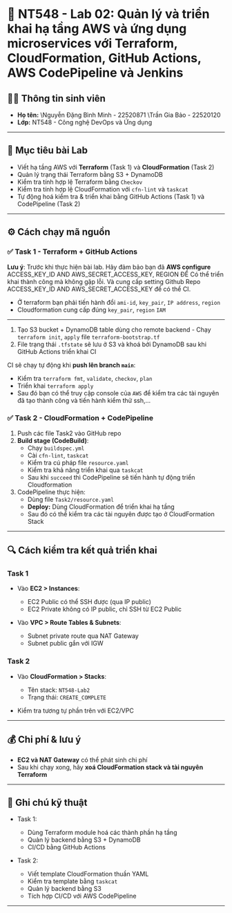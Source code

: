 # 🧪 NT548 - Lab 02: Quản lý và triển khai hạ tầng AWS và ứng dụng microservices với Terraform, CloudFormation, GitHub Actions, AWS CodePipeline và Jenkins 

## 👨‍💻 Thông tin sinh viên

* **Họ tên:** \Nguyễn Đặng Bình Minh - 22520871 \Trần Gia Bảo - 22520120
* **Lớp:** NT548 - Công nghệ DevOps và Ứng dụng

---

## 🎯 Mục tiêu bài Lab

* Viết hạ tầng AWS với **Terraform** (Task 1) và **CloudFormation** (Task 2)
* Quản lý trạng thái Terraform bằng S3 + DynamoDB
* Kiểm tra tính hợp lệ Terraform bằng `Checkov`
* Kiểm tra tính hợp lệ CloudFormation với `cfn-lint` và `taskcat`
* Tự động hoá kiểm tra & triển khai bằng GitHub Actions (Task 1) và CodePipeline (Task 2)

---

## ⚙️ Cách chạy mã nguồn

### ✅ Task 1 - Terraform + GitHub Actions
**Lưu ý**: Trước khi thực hiện bài lab. Hãy đảm bảo bạn đã **AWS configure** ACCESS_KEY_ID AND AWS_SECRET_ACCESS_KEY, REGION ĐỂ Có thể triển khai thành công mà không gặp lỗi. Và cung cấp setting Github Repo ACCESS_KEY_ID AND AWS_SECRET_ACCESS_KEY để có thể CI.
* Ở terraform bạn phải tiến hành đổi `ami-id`, `key_pair`, `IP address`, `region`
* Cloudformation cung cấp đúng `key_pair`, `region` `IAM`
-----------------------------
1. Tạo S3 bucket + DynamoDB table dùng cho remote backend - Chạy `terraform init`, `apply` file `terraform-bootstrap.tf`
2. File trạng thái `.tfstate` sẽ lưu ở S3 và khoá bởi DynamoDB sau khi GitHub Actions triển khai CI

CI sẽ chạy tự động khi **push lên branch `main`**:

* Kiểm tra `terraform fmt`, `validate`, `checkov`, `plan`
* Triển khai `terraform apply`
* Sau đó bạn có thể truy cập console của `AWS` để kiểm tra các tài nguyên đã tạo thành công và tiến hành kiểm thử ssh,...

### ✅ Task 2 - CloudFormation + CodePipeline

1. Push các file Task2 vào GitHub repo
2. **Build stage (CodeBuild)**:
   - Chạy `buildspec.yml`
   - Cài `cfn-lint`, `taskcat`
   - Kiểm tra cú pháp file `resource.yaml`
   - Kiểm tra khả năng triển khai qua `taskcat`
   - Sau khi `succeed` thì CodePipeline sẽ tiến hành tự động triển Cloudformation
3. CodePipeline thực hiện:
   * Dùng file `Task2/resource.yaml` 
   * **Deploy:** Dùng CloudFormation để triển khai hạ tầng
   * Sau đó có thể kiểm tra các tài nguyên được tạo ở CloudFormation Stack

---

## 🔍 Cách kiểm tra kết quả triển khai

### Task 1

* Vào **EC2 > Instances**:

  * EC2 Public có thể SSH được (qua IP public)
  * EC2 Private không có IP public, chỉ SSH từ EC2 Public
* Vào **VPC > Route Tables & Subnets**:

  * Subnet private route qua NAT Gateway
  * Subnet public gắn với IGW

### Task 2

* Vào **CloudFormation > Stacks**:

  * Tên stack: `NT548-Lab2`
  * Trạng thái: `CREATE_COMPLETE`
* Kiểm tra tương tự phần trên với EC2/VPC

---

## 💰 Chi phí & lưu ý

* **EC2 và NAT Gateway** có thể phát sinh chi phí
* Sau khi chạy xong, hãy **xoá CloudFormation stack và tài nguyên Terraform**

---

## 🧠 Ghi chú kỹ thuật

* Task 1:

  * Dùng Terraform module hoá các thành phần hạ tầng
  * Quản lý backend bằng S3 + DynamoDB
  * CI/CD bằng GitHub Actions
* Task 2:

  * Viết template CloudFormation thuần YAML
  * Kiểm tra template bằng `taskcat`
  * Quản lý backend bằng S3
  * Tích hợp CI/CD với AWS CodePipeline

---


